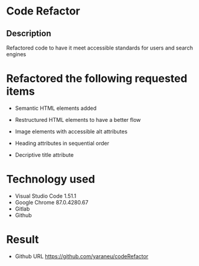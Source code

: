 # Code Refactor

## Description

Refactored code to have it meet accessible standards for users and search engines

# Refactored the following requested items

 * Semantic HTML elements added

 * Restructured HTML elements to have a better flow

 * Image elements with accessible alt attributes

 * Heading attributes in sequential order

 * Decriptive title attribute

 # Technology used

 * Visual Studio Code 1.51.1
 * Google Chrome 87.0.4280.67
 * Gitlab
 * Github

 # Result
 * Github URL https://github.com/yaraneu/codeRefactor
